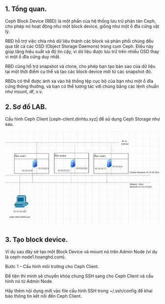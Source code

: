## 1. Tổng quan.

Ceph Block Device (RBD) là một phần của hệ thống lưu trữ phân tán Ceph, cho phép nó hoạt động như một block device, giống như một ổ đĩa cứng vật lý.

RBD hỗ trợ việc chia nhỏ dữ liệu thành các block và phân phối chúng đều qua tất cả các OSD (Object Storage Daemons) trong cụm Ceph. Điều này giúp tăng hiệu suất và độ tin cậy, vì dữ liệu được lưu trữ trên nhiều OSD thay vì một ổ đĩa cứng duy nhất.

RBD cũng hỗ trợ snapshot và clone, cho phép bạn tạo bản sao của dữ liệu tại một thời điểm cụ thể và tạo các block device mới từ các snapshot đó.

RBDs có thể được ánh xạ vào hệ thống tệp cục bộ của bạn như một ổ đĩa cứng thông thường, và bạn có thể tương tác với chúng bằng các lệnh chuẩn như mount, df, v.v.


## 2. Sơ đồ LAB.

Cấu hình Ceph Client [ceph-client.dinhtu.xyz] để sử dụng Ceph Storage như sau.

  <img src="cephimages/Screenshot_22.png">

## 3. Tạo block device.

Ví dụ sau đây sẽ tạo một Block Device và mount nó trên Admin Node (ví dụ là ceph-node1.hoanghd.com).

Bước 1 – Cấu hình môi trường cho Ceph Client.

Để tiện thì mình sẽ chuyển khóa chung SSH sang cho Ceph Client và cấu hình nó từ Admin Node.

Hãy thêm nội dung mới vào file cấu hình SSH trong ~/.ssh/config để khai báo thông tin kết nối đến Ceph Client.